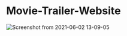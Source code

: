 # Movie-Trailer-Website

![Screenshot from 2021-06-02 13-09-05](https://user-images.githubusercontent.com/73453169/120524152-bdb8f480-c3a4-11eb-9d53-7ed97148ca8d.png)
